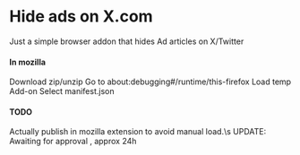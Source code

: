 # Hide ads on X.com
Just a simple browser addon that hides Ad articles on X/Twitter

#### In mozilla 
Download zip/unzip
Go to about:debugging#/runtime/this-firefox
Load temp Add-on
Select manifest.json

#### TODO
Actually publish in mozilla extension to avoid manual load.\s
UPDATE: Awaiting for approval , approx 24h

